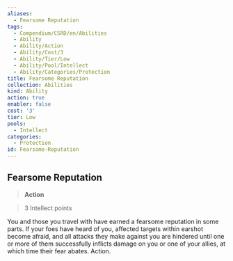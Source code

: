 ```yaml
---
aliases:
  - Fearsome Reputation
tags:
  - Compendium/CSRD/en/Abilities
  - Ability
  - Ability/Action
  - Ability/Cost/3
  - Ability/Tier/Low
  - Ability/Pool/Intellect
  - Ability/Categories/Protection
title: Fearsome Reputation
collection: Abilities
kind: Ability
action: true
enabler: false
cost: '3'
tier: Low
pools:
  - Intellect
categories:
  - Protection
id: Fearsome-Reputation
---
```

## Fearsome Reputation    
>**Action**    
>3 Intellect points  
    
You and those you travel with have earned a fearsome reputation in some parts. If your foes have heard of you, affected targets within earshot become afraid, and all attacks they make against you are hindered until one or more of them successfully inflicts damage on you or one of your allies, at which time their fear abates. Action.
